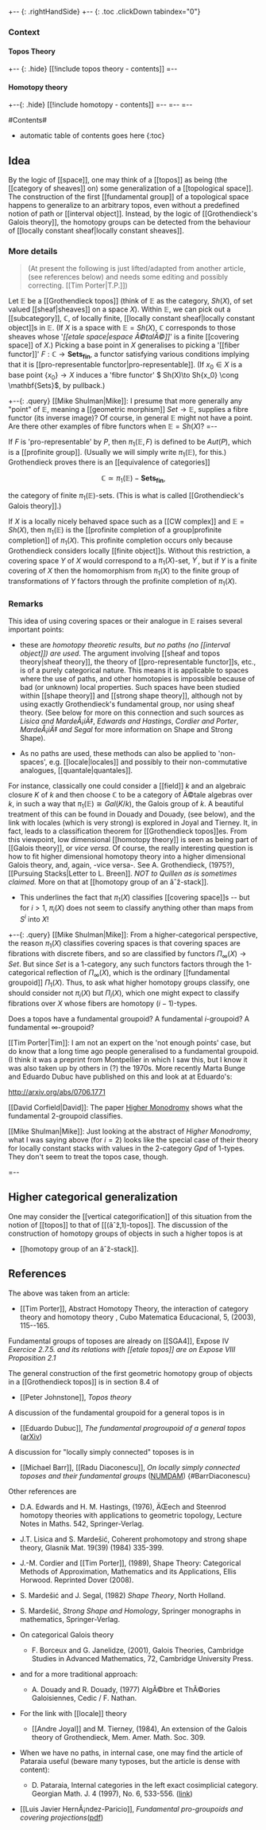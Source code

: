 
+-- {: .rightHandSide}
+-- {: .toc .clickDown tabindex="0"}
### Context
#### Topos Theory
+-- {: .hide}
[[!include topos theory - contents]]
=--
#### Homotopy theory
+--{: .hide}
[[!include homotopy - contents]]
=--
=--
=--


#Contents#
* automatic table of contents goes here
{:toc} 


## Idea

By the logic of [[space]], one may think of a [[topos]] as being (the [[category of sheaves]] on) some generalization of a [[topological space]]. The construction of the first [[fundamental group]] of a topological space happens to generalize to an arbitrary topos, even without a predefined notion of path or [[interval object]]. Instead, by the logic of [[Grothendieck's Galois theory]], the homotopy groups can be detected from the behaviour of [[locally constant sheaf|locally constant sheaves]].

### More details

> (At present the following is just lifted/adapted from another article, (see references below) and needs some editing and possibly correcting. [[Tim Porter|T.P.]])


Let $\mathbb{E}$ be a [[Grothendieck topos]] (think of $\mathbb{E}$ as the
category, $Sh(X)$, of set valued [[sheaf|sheaves]] on a space $X$).  Within
$\mathbb{E}$, we can pick out a [[subcategory]], $\mathbb{C}$, of locally finite,
[[locally constant sheaf|locally constant object]]s in $\mathbb{E}$.  (If $X$ is a space with
$\mathbb{E}= Sh(X)$, $\mathbb{C}$ corresponds to those sheaves whose
'_[[etale space|espace Ã©talÃ©]]_' is a finite
[[covering space]] of $X$.)  Picking a base point in $X$ generalises to picking a 
'[[fiber functor]]' $F :\mathbb{C} \to \mathbf{Sets_{fin}}$, a functor satisfying
  various conditions implying that it is [[pro-representable functor|pro-representable]]. (If $x_0 \in X$
  is a base point $\{x_0\}\to X$ induces a 'fibre functor' $ Sh(X)\to
  Sh\{x_0\} \cong \mathbf{Sets}$, by pullback.)

+--{: .query}
[[Mike Shulman|Mike]]: I presume that more generally any "point" of $\mathbb{E}$, meaning a [[geometric morphism]] $Set\to \mathbb{E}$, supplies a fibre functor (its inverse image)?  Of course, in general $\mathbb{E}$ might not have a point.  Are there other examples of fibre functors when $\mathbb{E}=Sh(X)$?
=--


If $F$ is 'pro-representable' by $P$, then $\pi_1(\mathbb{E},F)$ is defined to
be $Aut(P)$, which is a [[profinite group]].  (Usually we will simply write
$\pi_1(\mathbb{E})$, for this.)  Grothendieck proves there is an [[equivalence
of categories]] 

$$\mathbb{C} \simeq \pi_1(\mathbb{E})-\mathbf{Sets_{fin}},$$ 

the
category of finite $\pi_1(\mathbb{E})$-sets. (This is what is called [[Grothendieck's Galois theory]].) 

If $X$ is a locally nicely
behaved space such as a [[CW complex]] and $\mathbb{E} = Sh(X)$, then
$\pi_1(\mathbb{E})$ is the [[profinite completion of a group|profinite completion]] of $\pi_1(X)$.  This profinite 
completion occurs only because Grothendieck considers locally [[finite object]]s.
Without this restriction, a covering space $Y$ of $X$ would correspond to a
$\pi_1(X)$-set, $Y^\prime$, but if $Y$ is a finite covering of $X$ then the
homomorphism from $\pi_1(X)$ to the finite group of transformations of $Y$
factors through the profinite completion of $\pi_1(X)$.  


### Remarks

 This idea of using covering spaces or their analogue in
$\mathbb{E}$ raises several important points:

* these are *homotopy theoretic results, but no paths (no [[interval object]]) are used*.  The argument
involving [[sheaf and topos theory|sheaf theory]], the theory of [[pro-representable functor]]s, etc., is of 
a purely categorical nature.  This means it is applicable to spaces where the
use of paths, and other homotopies is impossible because of bad (or unknown)
local properties.  Such spaces have been studied within [[shape theory]] and
[[strong shape theory]], although not by using exactly Grothendieck's fundamental group,
nor using sheaf theory. (See below for more on this connection and such
sources as _Lisica and MardeÅ¡iÄ‡_, _Edwards and
Hastings_, _Cordier and Porter_, _MardeÅ¡iÄ‡ and Segal_  for more
information on Shape and Strong Shape).


*  As no paths are used, these methods can also be applied to 'non-spaces',
e.g. [[locale|locales]] and possibly to their
non-commutative analogues, [[quantale|quantales]].  

For instance, classically one could
consider a [[field]] $k$ and an algebraic closure $K$ of $k$ and then choose
$\mathbb{C}$ to be a category of Ã©tale algebras over $k$, in such a way that 
$\pi_1(\mathbb{E}) \cong Gal(K/k)$, the Galois group of $k$.  A beautiful
treatment of this can be found in Douady and Douady, (see below), and
the link with locales (which is very strong) is explored in Joyal and Tierney.  It, in fact, leads to a classification theorem for
[[Grothendieck topos]]es.  From this viewpoint, low dimensional [[homotopy theory]] is
seen as being part of [[Galois theory]], or _vice versa_. Of course, the really interesting question is how to fit higher dimensional homotopy theory into a higher dimensional Galois theory, and, again, -vice versa-.  See A. Grothendieck, (1975?), [[Pursuing Stacks|Letter to L. Breen]].  *NOT to Quillen as is sometimes claimed.* More on that at [[homotopy group of an âˆž-stack]].

* This underlines the fact that $\pi_1(X)$ classifies [[covering space]]s -- but
for $i \gt 1$, $\pi_i(X)$ does not seem to classify anything other than maps
from $S^i$ into $X$!

+--{: .query}
[[Mike Shulman|Mike]]: From a higher-categorical perspective, the reason $\pi_1(X)$ classifies covering spaces is that covering spaces are fibrations with discrete fibers, and so are classified by functors $\Pi_\infty(X)\to Set$.  But since $Set$ is a 1-category, any such functors factors through the 1-categorical reflection of $\Pi_\infty(X)$, which is the ordinary [[fundamental groupoid]] $\Pi_1(X)$.  Thus, to ask what higher homotopy groups classify, one should consider not $\pi_i(X)$ but $\Pi_i(X)$, which one might expect to classify fibrations over $X$ whose fibers are homotopy $(i-1)$-types.

Does a topos have a fundamental groupoid?  A fundamental $i$-groupoid?  A fundamental $\infty$-groupoid?

[[Tim Porter|Tim]]: I am not an expert on the 'not enough points' case, but do know that a long time ago people generalised to a fundamental groupoid. (I think it was a preprint from Montpellier in which I saw this, but I know it was also taken up by others in (?) the 1970s. More recently Marta Bunge and Eduardo Dubuc have published on this and look at at Eduardo's:

http://arxiv.org/abs/0706.1771

[[David Corfield|David]]: The paper [Higher Monodromy](http://lanl.arxiv.org/abs/math/0407507) shows what the fundamental 2-groupoid classifies.

[[Mike Shulman|Mike]]: Just looking at the abstract of _Higher Monodromy_, what I was saying above (for $i=2$) looks like the special case of their theory for locally constant stacks with values in the 2-category $Gpd$ of 1-types.  They don't seem to treat the topos case, though.

=--

## Higher categorical generalization

One may consider the [[vertical categorification]] of this situation from the notion of [[topos]] to that of [[(âˆž,1)-topos]]. The discussion of the construction of homotopy groups of objects in such a higher topos is at

* [[homotopy group of an âˆž-stack]].


## References


The above was taken from an article: 

* [[Tim Porter]], Abstract Homotopy Theory, the interaction of category theory and homotopy theory , Cubo Matematica Educacional, 5, (2003), 115--165.

Fundamental groups of toposes are already on [[SGA4]], Expose IV _Exercice 2.7.5. and its relations with [[etale topos]] are on Expose VIII Proposition 2.1_

The general construction of the first geometric homotopy group of objects in a [[Grothendieck topos]] is in section 8.4 of

* [[Peter Johnstone]], _Topos theory_ 


A discussion of the fundamental groupoid for a general topos is in 

* [[Eduardo Dubuc]], _The fundamental progroupoid of a general topos_ ([arXiv](http://arxiv.org/abs/0706.1771))

A discussion for "locally simply connected" toposes is in

* [[Michael Barr]], [[Radu Diaconescu]], _On locally simply connected toposes and their fundamental groups_ ([NUMDAM](http://www.numdam.org/item?id=CTGDC_1981__22_3_301_0))
{#BarrDiaconescu}
 




Other references are


* D.A. Edwards and H. M. Hastings, (1976), ÄŒech and Steenrod homotopy theories with applications to geometric topology, Lecture Notes in Maths. 542, Springer-Verlag. 

* J.T. Lisica and S. Marde&#x0161;i&#x0107;, Coherent prohomotopy and strong shape theory, Glasnik Mat. 19(39) (1984) 335-399.

* J.-M. Cordier and [[Tim Porter]], (1989), Shape Theory: Categorical Methods of Approximation, Mathematics and its Applications, Ellis Horwood. Reprinted Dover (2008).
* S. Marde&#x0161;i&#x0107; and J. Segal, (1982) _Shape Theory_, North Holland. 
* S. Marde&#x0161;i&#x0107;, _Strong Shape and Homology_, Springer monographs in mathematics, Springer-Verlag.

* On categorical Galois theory

  * F. Borceux and G. Janelidze, (2001), Galois Theories, Cambridge Studies in Advanced Mathematics, 72, Cambridge University Press.

* and for a more traditional approach:

  * A. Douady and R. Douady, (1977) AlgÃ©bre et ThÃ©ories Galoisiennes, Cedic / F. Nathan. 

*  For the link with [[locale]] theory

   * [[Andre Joyal]] and M. Tierney, (1984), An extension of the Galois theory of Grothendieck, Mem. Amer. Math. Soc. 309.

* When we have no paths, in internal case, one may find the article of Pataraia useful (beware many typoses, but the article is dense with content):

   * D. Pataraia, Internal categories in the left exact cosimplicial category. Georgian Math. J. 4 (1997), No. 6, 533-556. (<a href="http://www.emis.de/journals/GMJ/vol4/contents.htm">link</a>)

* [[Luis Javier HernÃ¡ndez-Paricio]], _Fundamental pro-groupoids and covering projections_([pdf](http://matwbn.icm.edu.pl/ksiazki/fm/fm156/fm15611.pdf))
